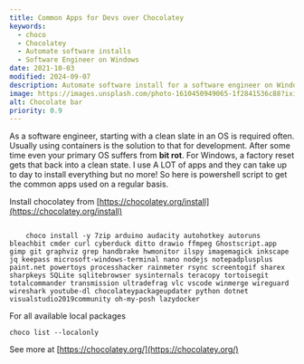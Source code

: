 ```yaml
---
title: Common Apps for Devs over Chocolatey
keywords:
  - choco
  - Chocolatey
  - Automate software installs
  - Software Engineer on Windows
date: 2021-10-03
modified: 2024-09-07
description: Automate software install for a software engineer on Windows
image: https://images.unsplash.com/photo-1610450949065-1f2841536c88?ixid=MnwxMjA3fDB8MHxwaG90by1wYWdlfHx8fGVufDB8fHx8&ixlib=rb-1.2.1&auto=format&fit=crop&w=774&q=80
alt: Chocolate bar
priority: 0.9
---
```


As a software engineer, starting with a clean slate in an OS is required often. Usually using containers is the solution to that for development. After some time even your primary OS suffers from **bit rot**. For Windows, a factory reset gets that back into a clean state. I use A LOT of apps and they can take up to day to install everything but no more! So here is powershell script to get the common apps used on a regular basis.

Install chocolatey from [https://chocolatey.org/install](https://chocolatey.org/install)

<code>
    choco install -y 7zip arduino audacity autohotkey autoruns bleachbit cmder curl cyberduck ditto drawio ffmpeg Ghostscript.app gimp git graphviz grep handbrake hwmonitor ilspy imagemagick inkscape jq keepass microsoft-windows-terminal nano nodejs notepadplusplus paint.net powertoys processhacker rainmeter rsync screentogif sharex sharpkeys SQLite sqlitebrowser sysinternals teracopy tortoisegit totalcommander transmission ultradefrag vlc vscode winmerge wireguard wireshark youtube-dl chocolateypackageupdater python dotnet visualstudio2019community oh-my-posh lazydocker
</code>

For all available local packages

<code>choco list --localonly</code>

See more at [https://chocolatey.org/](https://chocolatey.org/)
